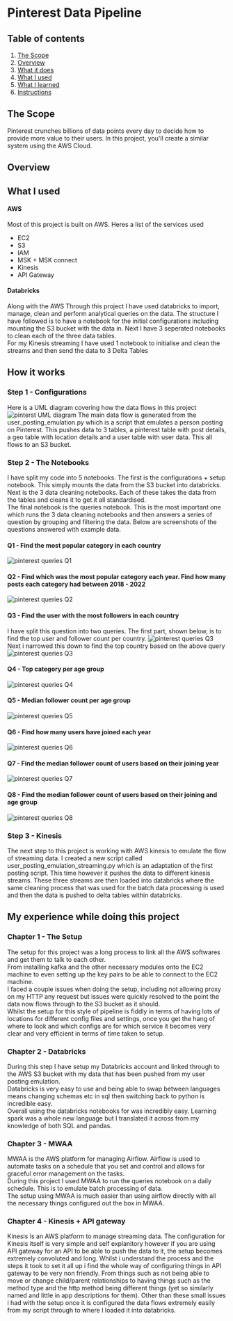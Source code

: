# Pinterest Data Pipeline

## Table of contents

1. [The Scope](#the-scope)
2. [Overview](#overview)
3. [What it does](#what-it-does)
4. [What I used](#what-i-used)
5. [What I learned](#what-i-learned)
6. [Instructions](#instructions)

## The Scope
Pinterest crunches billions of data points every day to decide how to provide more value to their users. In this project, you'll create a similar system using the AWS Cloud.

## Overview 

## What I used
#### AWS
Most of this project is built on AWS. Heres a list of the services used
- EC2
- S3
- IAM
- MSK + MSK connect
- Kinesis
- API Gateway

#### Databricks
Along with the AWS Through this project I have used databricks to import, manage, clean and perform analytical queries on the data.
The structure I have followed is to have a notebook for the initial configurations including mounting the S3 bucket with the data in. Next I have 3 seperated notebooks to clean each of the three data tables. \
For my Kinesis streaming I have used 1 notebook to initialise and clean the streams and then send the data to 3 Delta Tables


## How it works
### Step 1 - Configurations
Here is a UML diagram covering how the data flows in this project \
![pinterst UML diagram](pinterest-UML-diagram.png "Pinterest UML Diagram")
The main data flow is generated from the user_posting_emulation.py which is a script that emulates a person posting on Pinterest. This pushes data to 3 tables, a pinterest table with post details, a geo table with location details and a user table with user data. This all flows to an S3 bucket. 

### Step 2 - The Notebooks
I have split my code into 5 notebooks. The first is the configurations + setup notebook. This simply mounts the data from the S3 bucket into databricks. Next is the 3 data cleaning notebooks. Each of these takes the data from the tables and cleans it to get it all standardised. \
The final notebook is the queries notebook. This is the most important one which runs the 3 data cleaning notebooks and then answers a series of question by grouping and filtering the data. Below are screenshots of the questions answered with example data.

#### Q1 - Find the most popular category in each country
![pinterest queries Q1 ](pinterest-screenshots/q1.png "Pintereest queries Q1 ")
#### Q2 - Find which was the most popular category each year. Find how many posts each category had between 2018 - 2022
![pinterest queries Q2 ](pinterest-screenshots/q2.png "Pintereest queries Q2 ")
#### Q3 - Find the user with the most followers in each country
I have split this question into two queries. The first part, shown below, is to find the top user and follower count per country.
![pinterest queries Q3 ](pinterest-screenshots/q3-1.png "Pintereest queries Q3 ")
Next i narrowed this down to find the top country based on the above query
![pinterest queries Q3 ](pinterest-screenshots/q3-2.png "Pintereest queries Q3 ")
#### Q4 - Top category per age group
![pinterest queries Q4 ](pinterest-screenshots/q4.png "Pintereest queries Q4 ")
#### Q5 - Median follower count per age group
![pinterest queries Q5 ](pinterest-screenshots/q5.png "Pintereest queries Q5 ")
#### Q6 - Find how many users have joined each year
![pinterest queries Q6 ](pinterest-screenshots/q6.png "Pintereest queries Q6 ")
#### Q7 - Find the median follower count of users based on their joining year
![pinterest queries Q7 ](pinterest-screenshots/q7.png "Pintereest queries Q7 ")
#### Q8 - Find the median follower count of users based on their joining and age group
![pinterest queries Q8 ](pinterest-screenshots/q8.png "Pintereest queries Q8 ")

### Step 3 - Kinesis 
The next step to this project is working with AWS kinesis to emulate the flow of streaming data. I created a new script called user_posting_emulation_streaming.py which is an adaptation of the first posting script. This time however it pushes the data to different kinesis streams. These three streams are then loaded into databricks where the same cleaning process that was used for the batch data processing is used and then the data is pushed to delta tables within databricks. 

## My experience while doing this project 
### Chapter 1 - The Setup
The setup for this project was a long process to link all the AWS softwares and get them to talk to each other. \
From installing kafka and the other necessary modules onto the EC2 machine to even setting up the key pairs to be able to connect to the EC2 machine.\
I faced a couple issues when doing the setup, including not allowing proxy on my HTTP any request but issues were quickly resolved to the point the data now flows through to the S3 bucket as it should. \
Whilst the setup for this style of pipeline is fiddly in terms of having lots of locations for different config files and settings, once you get the hang of where to look and which configs are for which service it becomes very clear and very efficient in terms of time taken to setup. 

### Chapter 2 - Databricks
During this step I have setup my Databricks account and linked through to the AWS S3 bucket with my data that has been pushed from my user posting emulation. \
Databricks is very easy to use and being able to swap between languages means changing schemas etc in sql then switching back to python is incredible easy.\
Overall using the databricks notebooks for was incredibly easy. Learning spark was a whole new language but I translated it across from my knowledge of both SQL and pandas. 

### Chapter 3 - MWAA
MWAA is the AWS platform for managing Airflow. Airflow is used to automate tasks on a schedule that you set and control and allows for graceful error management on the tasks. \
During this project I used MWAA to run the queries notebook on a daily schedule. This is to emulate batch processing of data. \
The setup using MWAA is much easier than using airflow directly with all the necessary things configured out the box in MWAA.

### Chapter 4 - Kinesis + API gateway
Kinesis is an AWS platform to manage streaming data. The configuration for Kinesis itself is very simple and self explanitory however if you are using API gateway for an API to be able to push the data to it, the setup becomes extremely convoluted and long. Whilst i understand the process and the steps it took to set it all up i find the whole way of configuring things in API gateway to be very non friendly. From things such as not being able to move or change child/parent relationships to having things such as the method type and the http method being different things (yet so similarly named and little in app descriptions for them). Other than these small issues i had with the setup once it is configured the data flows extremely easily from my script through to where I loaded it into databricks.